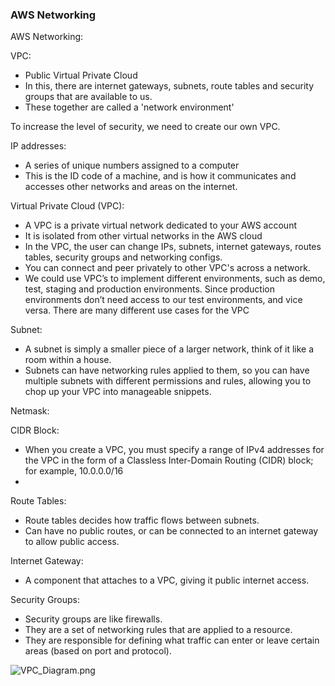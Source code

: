 ### AWS Networking

AWS Networking:

VPC: 
- Public Virtual Private Cloud
- In this, there are internet gateways, subnets, route tables and security groups that are available to us. 
- These together are called a 'network environment'

To increase the level of security, we need to create our own VPC. 


IP addresses:
- A series of unique numbers assigned to a computer
- This is the ID code of a machine, and is how it communicates and accesses other networks and areas on the internet. 


Virtual Private Cloud (VPC):
- A VPC is a private virtual network dedicated to your AWS account
- It is isolated from other virtual networks in the AWS cloud
- In the VPC, the user can change IPs, subnets, internet gateways, routes tables, security groups and networking configs. 
- You can connect and peer privately to other VPC's across a network. 
- We could use VPC’s to implement different environments, such as demo, test, staging and production environments. Since production environments don’t need access to our test environments, and vice versa. There are many different use cases for the VPC

Subnet: 
- A subnet is simply a smaller piece of a larger network, think of it like a room within a house.
- Subnets can have networking rules applied to them, so you can have multiple subnets with different permissions and rules, allowing you to chop up your VPC into manageable snippets.

Netmask:


CIDR Block:
- When you create a VPC, you must specify a range of IPv4 addresses for the VPC in the form of a Classless Inter-Domain Routing (CIDR) block; for example, 10.0.0.0/16
- 


Route Tables:
- Route tables decides how traffic flows between subnets. 
- Can have no public routes, or can be connected to an internet gateway to allow public access. 


Internet Gateway:
- A component that attaches to a VPC, giving it public internet access. 

Security Groups: 
- Security groups are like firewalls.
- They are a set of networking rules that are applied to a resource.
- They are responsible for defining what traffic can enter or leave certain areas (based on port and protocol).

![VPC_Diagram.png](https://github.com/kbachir/GitNotes/blob/main/AWS/VPC_Diagram.png)
